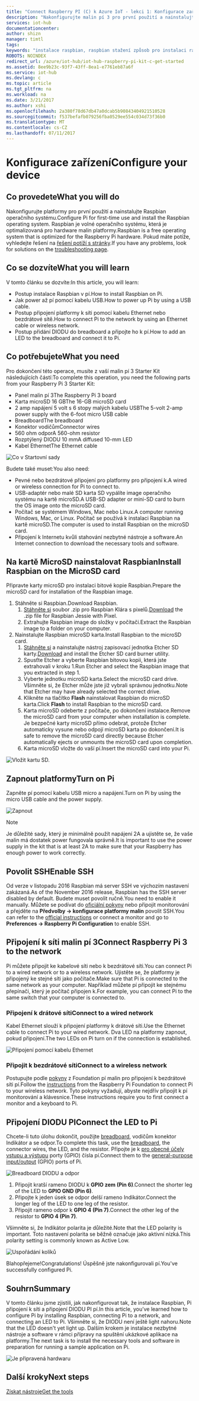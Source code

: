 ```yaml
---
title: "Connect Raspberry PI (C) k Azure IoT - lekci 1: Konfigurace zařízení | Microsoft Docs"
description: "Nakonfigurujte malin pí 3 pro první použití a nainstalujte Raspbian operačního systému, volné operačního systému, která je optimalizovaná pro hardware malin platformy."
services: iot-hub
documentationcenter: 
author: shizn
manager: timtl
tags: 
keywords: "instalace raspbian, raspbian stažení způsob pro instalaci raspbian, raspbian instalační program, instalace raspbian Malinová platformy, malinová pí instalace operačního systému, malinová pí sd karty instalace, malin pí připojení, připojení k Malinová pi, malinová pí připojení"
ROBOTS: NOINDEX
redirect_url: /azure/iot-hub/iot-hub-raspberry-pi-kit-c-get-started
ms.assetid: 8ee9b23c-93f7-43ff-8ea1-e7761eb87a6f
ms.service: iot-hub
ms.devlang: c
ms.topic: article
ms.tgt_pltfrm: na
ms.workload: na
ms.date: 3/21/2017
ms.author: xshi
ms.openlocfilehash: 2a380f78d67db47a0dcab5b90843404921510528
ms.sourcegitcommit: f537befafb079256fba0529ee554c034d73f36b0
ms.translationtype: MT
ms.contentlocale: cs-CZ
ms.lasthandoff: 07/11/2017
---
```

# <a name="configure-your-device"></a><span data-ttu-id="6e30d-104">Konfigurace zařízení</span><span class="sxs-lookup"><span data-stu-id="6e30d-104">Configure your device</span></span>
## <a name="what-you-will-do"></a><span data-ttu-id="6e30d-105">Co provedete</span><span class="sxs-lookup"><span data-stu-id="6e30d-105">What you will do</span></span>
<span data-ttu-id="6e30d-106">Nakonfigurujte platformy pro první použití a nainstalujte Raspbian operačního systému.</span><span class="sxs-lookup"><span data-stu-id="6e30d-106">Configure Pi for first-time use and install the Raspbian operating system.</span></span> <span data-ttu-id="6e30d-107">Raspbian je volné operačního systému, která je optimalizovaná pro hardware malin platformy.</span><span class="sxs-lookup"><span data-stu-id="6e30d-107">Raspbian is a free operating system that is optimized for the Raspberry Pi hardware.</span></span> <span data-ttu-id="6e30d-108">Pokud máte potíže, vyhledejte řešení na [řešení potíží s stránky](iot-hub-raspberry-pi-kit-c-troubleshooting.md).</span><span class="sxs-lookup"><span data-stu-id="6e30d-108">If you have any problems, look for solutions on the [troubleshooting page](iot-hub-raspberry-pi-kit-c-troubleshooting.md).</span></span>

## <a name="what-you-will-learn"></a><span data-ttu-id="6e30d-109">Co se dozvíte</span><span class="sxs-lookup"><span data-stu-id="6e30d-109">What you will learn</span></span>
<span data-ttu-id="6e30d-110">V tomto článku se dozvíte:</span><span class="sxs-lookup"><span data-stu-id="6e30d-110">In this article, you will learn:</span></span>

* <span data-ttu-id="6e30d-111">Postup instalace Raspbian v pí.</span><span class="sxs-lookup"><span data-stu-id="6e30d-111">How to install Raspbian on Pi.</span></span>
* <span data-ttu-id="6e30d-112">Jak power až pí pomocí kabelu USB.</span><span class="sxs-lookup"><span data-stu-id="6e30d-112">How to power up Pi by using a USB cable.</span></span>
* <span data-ttu-id="6e30d-113">Postup připojení platformy k síti pomocí kabelu Ethernet nebo bezdrátové sítě.</span><span class="sxs-lookup"><span data-stu-id="6e30d-113">How to connect Pi to the network by using an Ethernet cable or wireless network.</span></span>
* <span data-ttu-id="6e30d-114">Postup přidání DIODU do breadboard a připojte ho k pí.</span><span class="sxs-lookup"><span data-stu-id="6e30d-114">How to add an LED to the breadboard and connect it to Pi.</span></span>

## <a name="what-you-need"></a><span data-ttu-id="6e30d-115">Co potřebujete</span><span class="sxs-lookup"><span data-stu-id="6e30d-115">What you need</span></span>
<span data-ttu-id="6e30d-116">Pro dokončení této operace, musíte z vaší malin pí 3 Starter Kit následujících částí:</span><span class="sxs-lookup"><span data-stu-id="6e30d-116">To complete this operation, you need the following parts from your Raspberry Pi 3 Starter Kit:</span></span>

* <span data-ttu-id="6e30d-117">Panel malin pí 3</span><span class="sxs-lookup"><span data-stu-id="6e30d-117">The Raspberry Pi 3 board</span></span>
* <span data-ttu-id="6e30d-118">Karta microSD 16 GB</span><span class="sxs-lookup"><span data-stu-id="6e30d-118">The 16-GB microSD card</span></span>
* <span data-ttu-id="6e30d-119">2 amp napájení 5 volt s 6 stopy malých kabelu USB</span><span class="sxs-lookup"><span data-stu-id="6e30d-119">The 5-volt 2-amp power supply with the 6-foot micro USB cable</span></span>
* <span data-ttu-id="6e30d-120">Breadboard</span><span class="sxs-lookup"><span data-stu-id="6e30d-120">The breadboard</span></span>
* <span data-ttu-id="6e30d-121">Konektor vodičům</span><span class="sxs-lookup"><span data-stu-id="6e30d-121">Connector wires</span></span>
* <span data-ttu-id="6e30d-122">560 ohm odpor</span><span class="sxs-lookup"><span data-stu-id="6e30d-122">A 560-ohm resistor</span></span>
* <span data-ttu-id="6e30d-123">Rozptýlený DIODU 10 mm</span><span class="sxs-lookup"><span data-stu-id="6e30d-123">A diffused 10-mm LED</span></span>
* <span data-ttu-id="6e30d-124">Kabel Ethernet</span><span class="sxs-lookup"><span data-stu-id="6e30d-124">The Ethernet cable</span></span>

![Co v Startovní sady](media/iot-hub-raspberry-pi-lessons/lesson1/starter_kit.jpg)

<span data-ttu-id="6e30d-126">Budete také muset:</span><span class="sxs-lookup"><span data-stu-id="6e30d-126">You also need:</span></span>

* <span data-ttu-id="6e30d-127">Pevné nebo bezdrátové připojení pro platformy pro připojení k.</span><span class="sxs-lookup"><span data-stu-id="6e30d-127">A wired or wireless connection for Pi to connect to.</span></span>
* <span data-ttu-id="6e30d-128">USB-adaptér nebo malé SD karta SD vypálíte image operačního systému na kartě microSD.</span><span class="sxs-lookup"><span data-stu-id="6e30d-128">A USB-SD adapter or mini-SD card to burn the OS image onto the microSD card.</span></span>
* <span data-ttu-id="6e30d-129">Počítač se systémem Windows, Mac nebo Linux.</span><span class="sxs-lookup"><span data-stu-id="6e30d-129">A computer running Windows, Mac, or Linux.</span></span> <span data-ttu-id="6e30d-130">Počítač se používá k instalaci Raspbian na kartě microSD.</span><span class="sxs-lookup"><span data-stu-id="6e30d-130">The computer is used to install Raspbian on the microSD card.</span></span>
* <span data-ttu-id="6e30d-131">Připojení k Internetu kvůli stahování nezbytné nástroje a software.</span><span class="sxs-lookup"><span data-stu-id="6e30d-131">An Internet connection to download the necessary tools and software.</span></span>

## <a name="install-raspbian-on-the-microsd-card"></a><span data-ttu-id="6e30d-132">Na kartě MicroSD nainstalovat Raspbian</span><span class="sxs-lookup"><span data-stu-id="6e30d-132">Install Raspbian on the MicroSD card</span></span>
<span data-ttu-id="6e30d-133">Připravte karty microSD pro instalaci bitové kopie Raspbian.</span><span class="sxs-lookup"><span data-stu-id="6e30d-133">Prepare the microSD card for installation of the Raspbian image.</span></span>

1. <span data-ttu-id="6e30d-134">Stáhněte si Raspbian.</span><span class="sxs-lookup"><span data-stu-id="6e30d-134">Download Raspbian.</span></span>
   1. <span data-ttu-id="6e30d-135">[Stáhněte si](https://www.raspberrypi.org/downloads/raspbian/) soubor .zip pro Raspbian Klára s pixelů.</span><span class="sxs-lookup"><span data-stu-id="6e30d-135">[Download](https://www.raspberrypi.org/downloads/raspbian/) the .zip file for Raspbian Jessie with Pixel.</span></span>
   2. <span data-ttu-id="6e30d-136">Extrahujte Raspbian image do složky v počítači.</span><span class="sxs-lookup"><span data-stu-id="6e30d-136">Extract the Raspbian image to a folder on your computer.</span></span>
2. <span data-ttu-id="6e30d-137">Nainstalujte Raspbian microSD karta.</span><span class="sxs-lookup"><span data-stu-id="6e30d-137">Install Raspbian to the microSD card.</span></span>
   1. <span data-ttu-id="6e30d-138">[Stáhněte si](https://www.etcher.io) a nainstalujte nástroj zapisovací jednotka Etcher SD karty.</span><span class="sxs-lookup"><span data-stu-id="6e30d-138">[Download](https://www.etcher.io) and install the Etcher SD card burner utility.</span></span>
   2. <span data-ttu-id="6e30d-139">Spusťte Etcher a vyberte Raspbian bitovou kopii, která jste extrahovali v kroku 1.</span><span class="sxs-lookup"><span data-stu-id="6e30d-139">Run Etcher and select the Raspbian image that you extracted in step 1.</span></span>
   3. <span data-ttu-id="6e30d-140">Vyberte jednotku microSD karta.</span><span class="sxs-lookup"><span data-stu-id="6e30d-140">Select the microSD card drive.</span></span>
      <span data-ttu-id="6e30d-141">Všimněte si, že Etcher může jste již vybrali správnou jednotku.</span><span class="sxs-lookup"><span data-stu-id="6e30d-141">Note that Etcher may have already selected the correct drive.</span></span>
   4. <span data-ttu-id="6e30d-142">Klikněte na tlačítko **Flash** nainstalovat Raspbian do microSD karta.</span><span class="sxs-lookup"><span data-stu-id="6e30d-142">Click **Flash** to install Raspbian to the microSD card.</span></span>
   5. <span data-ttu-id="6e30d-143">Karta microSD odeberte z počítače, po dokončení instalace.</span><span class="sxs-lookup"><span data-stu-id="6e30d-143">Remove the microSD card from your computer when installation is complete.</span></span>
      <span data-ttu-id="6e30d-144">Je bezpečné karty microSD přímo odebrat, protože Etcher automaticky vysune nebo odpojí microSD karta po dokončení.</span><span class="sxs-lookup"><span data-stu-id="6e30d-144">It is safe to remove the microSD card directly because Etcher automatically ejects or unmounts the microSD card upon completion.</span></span>
   6. <span data-ttu-id="6e30d-145">Karta microSD vložte do vaší pí.</span><span class="sxs-lookup"><span data-stu-id="6e30d-145">Insert the microSD card into your Pi.</span></span>

![Vložit kartu SD.](media/iot-hub-raspberry-pi-lessons/lesson1/insert_sdcard.jpg)

## <a name="turn-on-pi"></a><span data-ttu-id="6e30d-147">Zapnout platformy</span><span class="sxs-lookup"><span data-stu-id="6e30d-147">Turn on Pi</span></span>
<span data-ttu-id="6e30d-148">Zapněte pí pomocí kabelu USB micro a napájení.</span><span class="sxs-lookup"><span data-stu-id="6e30d-148">Turn on Pi by using the micro USB cable and the power supply.</span></span>

![Zapnout](media/iot-hub-raspberry-pi-lessons/lesson1/micro_usb_power_on.jpg)

> [!NOTE]
> <span data-ttu-id="6e30d-150">Je důležité sady, který je minimálně použít napájení 2A a ujistěte se, že vaše malin má dostatek power fungovala správně.</span><span class="sxs-lookup"><span data-stu-id="6e30d-150">It is important to use the power supply in the kit that is at least 2A to make sure that your Raspberry has enough power to work correctly.</span></span>

## <a name="enable-ssh"></a><span data-ttu-id="6e30d-151">Povolit SSH</span><span class="sxs-lookup"><span data-stu-id="6e30d-151">Enable SSH</span></span>
<span data-ttu-id="6e30d-152">Od verze v listopadu 2016 Raspbian má server SSH ve výchozím nastavení zakázaná.</span><span class="sxs-lookup"><span data-stu-id="6e30d-152">As of the November 2016 release, Raspbian has the SSH server disabled by default.</span></span> <span data-ttu-id="6e30d-153">Budete muset povolit ručně.</span><span class="sxs-lookup"><span data-stu-id="6e30d-153">You need to enable it manually.</span></span> <span data-ttu-id="6e30d-154">Můžete se podívat do [oficiální pokyny](https://www.raspberrypi.org/documentation/remote-access/ssh/) nebo připojit monitorování a přejděte na **Předvolby -> konfigurace platformy malin** povolit SSH.</span><span class="sxs-lookup"><span data-stu-id="6e30d-154">You can refer to the [official instructions](https://www.raspberrypi.org/documentation/remote-access/ssh/) or connect a monitor and go to **Preferences -> Raspberry Pi Configuration** to enable SSH.</span></span>

## <a name="connect-raspberry-pi-3-to-the-network"></a><span data-ttu-id="6e30d-155">Připojení k síti malin pí 3</span><span class="sxs-lookup"><span data-stu-id="6e30d-155">Connect Raspberry Pi 3 to the network</span></span>
<span data-ttu-id="6e30d-156">Pi můžete připojit ke kabelové síti nebo k bezdrátové síti.</span><span class="sxs-lookup"><span data-stu-id="6e30d-156">You can connect Pi to a wired network or to a wireless network.</span></span> <span data-ttu-id="6e30d-157">Ujistěte se, že platformy je připojený ke stejné síti jako počítače.</span><span class="sxs-lookup"><span data-stu-id="6e30d-157">Make sure that Pi is connected to the same network as your computer.</span></span> <span data-ttu-id="6e30d-158">Například můžete pí připojit ke stejnému přepínači, který je počítač připojen k.</span><span class="sxs-lookup"><span data-stu-id="6e30d-158">For example, you can connect Pi to the same switch that your computer is connected to.</span></span>

### <a name="connect-to-a-wired-network"></a><span data-ttu-id="6e30d-159">Připojení k drátové síti</span><span class="sxs-lookup"><span data-stu-id="6e30d-159">Connect to a wired network</span></span>
<span data-ttu-id="6e30d-160">Kabel Ethernet slouží k připojení platformy k drátové síti.</span><span class="sxs-lookup"><span data-stu-id="6e30d-160">Use the Ethernet cable to connect Pi to your wired network.</span></span> <span data-ttu-id="6e30d-161">Dva LED na platformy zapnout, pokud připojení.</span><span class="sxs-lookup"><span data-stu-id="6e30d-161">The two LEDs on Pi turn on if the connection is established.</span></span>

![Připojení pomocí kabelu Ethernet](media/iot-hub-raspberry-pi-lessons/lesson1/connect_ethernet.jpg)

### <a name="connect-to-a-wireless-network"></a><span data-ttu-id="6e30d-163">Připojit k bezdrátové síti</span><span class="sxs-lookup"><span data-stu-id="6e30d-163">Connect to a wireless network</span></span>
<span data-ttu-id="6e30d-164">Postupujte podle [pokyny](https://www.raspberrypi.org/learning/software-guide/wifi/) z Foundation pí malin pro připojení k bezdrátové síti pí.</span><span class="sxs-lookup"><span data-stu-id="6e30d-164">Follow the [instructions](https://www.raspberrypi.org/learning/software-guide/wifi/) from the Raspberry Pi Foundation to connect Pi to your wireless network.</span></span> <span data-ttu-id="6e30d-165">Tyto pokyny vyžadují, abyste nejdřív připojit k pí monitorování a klávesnice.</span><span class="sxs-lookup"><span data-stu-id="6e30d-165">These instructions require you to first connect a monitor and a keyboard to Pi.</span></span>

## <a name="connect-the-led-to-pi"></a><span data-ttu-id="6e30d-166">Připojení DIODU PI</span><span class="sxs-lookup"><span data-stu-id="6e30d-166">Connect the LED to Pi</span></span>
<span data-ttu-id="6e30d-167">Chcete-li tuto úlohu dokončit, použijte [breadboard](https://learn.sparkfun.com/tutorials/how-to-use-a-breadboard), vodičům konektor Indikátor a se odpor.</span><span class="sxs-lookup"><span data-stu-id="6e30d-167">To complete this task, use the [breadboard](https://learn.sparkfun.com/tutorials/how-to-use-a-breadboard), the connector wires, the LED, and the resistor.</span></span> <span data-ttu-id="6e30d-168">Připojte je k [pro obecné účely vstupu a výstupu](https://www.raspberrypi.org/documentation/usage/gpio/) porty (GPIO) čísla pí.</span><span class="sxs-lookup"><span data-stu-id="6e30d-168">Connect them to the [general-purpose input/output](https://www.raspberrypi.org/documentation/usage/gpio/) (GPIO) ports of Pi.</span></span>

![Breadboard DIODU a odpor](media/iot-hub-raspberry-pi-lessons/lesson1/breadboard_led_resistor.jpg)

1. <span data-ttu-id="6e30d-170">Připojit kratší rameno DIODU k **GPIO zem (Pin 6)**.</span><span class="sxs-lookup"><span data-stu-id="6e30d-170">Connect the shorter leg of the LED to **GPIO GND (Pin 6)**.</span></span>
2. <span data-ttu-id="6e30d-171">Připojte k jeden úsek se odpor delší rameno Indikátor.</span><span class="sxs-lookup"><span data-stu-id="6e30d-171">Connect the longer leg of the LED to one leg of the resistor.</span></span>
3. <span data-ttu-id="6e30d-172">Připojit rameno odpor k **GPIO 4 (Pin 7)**.</span><span class="sxs-lookup"><span data-stu-id="6e30d-172">Connect the other leg of the resistor to **GPIO 4 (Pin 7)**.</span></span>

<span data-ttu-id="6e30d-173">Všimněte si, že Indikátor polarita je důležité.</span><span class="sxs-lookup"><span data-stu-id="6e30d-173">Note that the LED polarity is important.</span></span> <span data-ttu-id="6e30d-174">Toto nastavení polarita se běžně označuje jako aktivní nízká.</span><span class="sxs-lookup"><span data-stu-id="6e30d-174">This polarity setting is commonly known as Active Low.</span></span>

![Uspořádání kolíků](media/iot-hub-raspberry-pi-lessons/lesson1/pinout_breadboard.png)

<span data-ttu-id="6e30d-176">Blahopřejeme!</span><span class="sxs-lookup"><span data-stu-id="6e30d-176">Congratulations!</span></span> <span data-ttu-id="6e30d-177">Úspěšně jste nakonfigurovali pí.</span><span class="sxs-lookup"><span data-stu-id="6e30d-177">You've successfully configured Pi.</span></span>

## <a name="summary"></a><span data-ttu-id="6e30d-178">Souhrn</span><span class="sxs-lookup"><span data-stu-id="6e30d-178">Summary</span></span>
<span data-ttu-id="6e30d-179">V tomto článku jsme zjistili, jak nakonfigurovat tak, že instalace Raspbian, Pi připojení k síti a připojení DIODU PI pí.</span><span class="sxs-lookup"><span data-stu-id="6e30d-179">In this article, you’ve learned how to configure Pi by installing Raspbian, connecting Pi to a network, and connecting an LED to Pi.</span></span> <span data-ttu-id="6e30d-180">Všimněte si, že DIODU není ještě light nahoru.</span><span class="sxs-lookup"><span data-stu-id="6e30d-180">Note that the LED doesn't yet light up.</span></span> <span data-ttu-id="6e30d-181">Dalším krokem je instalace nezbytné nástroje a software v rámci přípravy na spuštění ukázkové aplikace na platformy.</span><span class="sxs-lookup"><span data-stu-id="6e30d-181">The next task is to install the necessary tools and software in preparation for running a sample application on Pi.</span></span>

![Je připravená hardwaru](media/iot-hub-raspberry-pi-lessons/lesson1/hardware_ready.jpg)

## <a name="next-steps"></a><span data-ttu-id="6e30d-183">Další kroky</span><span class="sxs-lookup"><span data-stu-id="6e30d-183">Next steps</span></span>
[<span data-ttu-id="6e30d-184">Získat nástroje</span><span class="sxs-lookup"><span data-stu-id="6e30d-184">Get the tools</span></span>](iot-hub-raspberry-pi-kit-c-lesson1-get-the-tools-win32.md)

